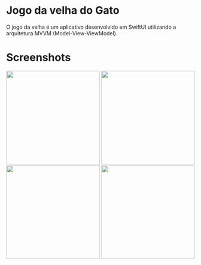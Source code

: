 # Jogo da velha do Gato

O jogo da velha é um aplicativo desenvolvido em SwiftUI utilizando a arquitetura MVVM (Model-View-ViewModel).

# Screenshots
<img src="Screenshots/Inicio.jpg" width="250" />
<img src="Screenshots/Homerganha.jpg" width="250" />
<img src="Screenshots/homerperde.jpg" width="250" />
<img src="Screenshots/ninguemganha.jpg" width="250" />
